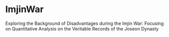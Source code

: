 # ImjinWar
Exploring the Background of Disadvantages during the Imjin War: Focusing on Quantitative Analysis on the Veritable Records of the Joseon Dynasty
